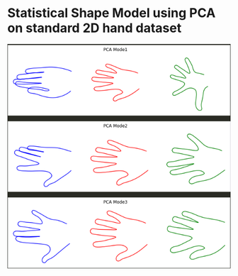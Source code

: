 # Statistical Shape Model using PCA on standard 2D hand dataset
![hand_PCA_modes.png](hand_PCA_modes.png)

